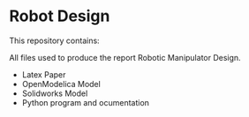 # Robot Design

This repository contains:

All files used to produce the report Robotic Manipulator Design.

* Latex Paper
* OpenModelica Model
* Solidworks Model
* Python program and ocumentation




